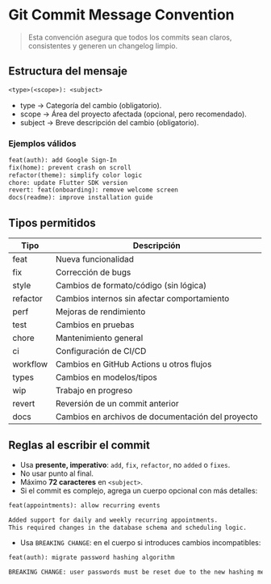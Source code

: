 # Git Commit Message Convention

> Esta convención asegura que todos los commits sean claros, consistentes y generen un changelog limpio.

## Estructura del mensaje

```txt
<type>(<scope>): <subject>
```

* type → Categoría del cambio (obligatorio).
* scope → Área del proyecto afectada (opcional, pero recomendado).
* subject → Breve descripción del cambio (obligatorio).

### Ejemplos válidos

```txt
feat(auth): add Google Sign-In
fix(home): prevent crash on scroll
refactor(theme): simplify color logic
chore: update Flutter SDK version
revert: feat(onboarding): remove welcome screen
docs(readme): improve installation guide
```

## Tipos permitidos

| Tipo     | Descripción                                 |
| -------- | ------------------------------------------- |
| feat     | Nueva funcionalidad                         |
| fix      | Corrección de bugs                          |
| style    | Cambios de formato/código (sin lógica)      |
| refactor | Cambios internos sin afectar comportamiento |
| perf     | Mejoras de rendimiento                      |
| test     | Cambios en pruebas                          |
| chore    | Mantenimiento general                       |
| ci       | Configuración de CI/CD                      |
| workflow | Cambios en GitHub Actions u otros flujos    |
| types    | Cambios en modelos/tipos                    |
| wip      | Trabajo en progreso                         |
| revert   | Reversión de un commit anterior             |
| docs     | Cambios en archivos de documentación del proyecto |

## Reglas al escribir el commit

* Usa **presente, imperativo**: `add`, `fix`, `refactor`, no `added` o `fixes`.
* No usar punto al final.
* Máximo **72 caracteres** en `<subject>`.
* Si el commit es complejo, agrega un cuerpo opcional con más detalles:

```txt
feat(appointments): allow recurring events

Added support for daily and weekly recurring appointments.
This required changes in the database schema and scheduling logic.
```

* Usa `BREAKING CHANGE`: en el cuerpo si introduces cambios incompatibles:

```txt
feat(auth): migrate password hashing algorithm

BREAKING CHANGE: user passwords must be reset due to the new hashing method.
```